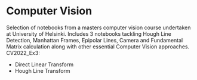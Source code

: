 # Computer Vision 
Selection of notebooks from a masters computer vision course undertaken at University of Helsinki. Includes 3 notebooks tackling Hough Line Detection, Manhattan Frames, Epipolar Lines, Camera and Fundamental Matrix calculation along with other essential Computer Vision approaches. \
CV2022_Ex3:
- Direct Linear Transform
- Hough Line Transform 
